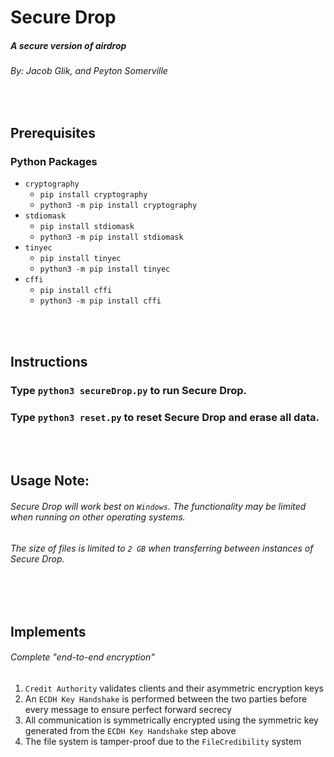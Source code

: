 # Secure Drop 
##### A secure version of airdrop
###### By: Jacob Glik, and Peyton Somerville

<br>

## Prerequisites

### Python Packages
* `cryptography`
  * `pip install cryptography`
  * `python3 -m pip install cryptography`
* `stdiomask`
  * `pip install stdiomask`
  * `python3 -m pip install stdiomask`
* `tinyec`
  * `pip install tinyec`
  * `python3 -m pip install tinyec`
* `cffi`
  * `pip install cffi`
  * `python3 -m pip install cffi`


<br>

<br>

## Instructions
### Type `python3 secureDrop.py` to run Secure Drop.
### Type `python3 reset.py` to reset Secure Drop and erase all data.


<br>

<br>


## Usage Note:
###### Secure Drop will work best on `Windows`. The functionality may be limited when running on other operating systems.
###### The size of files is limited to `2 GB` when transferring between instances of Secure Drop.

<br>

<br>

## Implements
###### Complete "end-to-end encryption" 

1. `Credit Authority` validates clients and their asymmetric encryption keys
2. An `ECDH Key Handshake` is performed between the two parties before every message to ensure perfect forward secrecy
3. All communication is symmetrically encrypted using the symmetric key generated from the `ECDH Key Handshake` step above
4. The file system is tamper-proof due to the `FileCredibility` system



